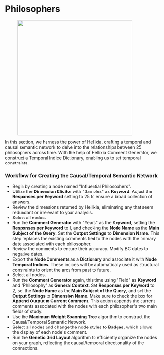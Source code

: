 # Philosophers

<figure><img src="https://res.cloudinary.com/dvr3obmlj/image/upload/v1690747899/Philosophers_xo1rgf.png" alt="" width="375"><figcaption></figcaption></figure>

In this section, we harness the power of Hellixia, crafting a temporal and causal semantic network to delve into the relationships between 25 philosophers across time. With the help of Hellixia Comment Generator, we construct a Temporal Indice Dictionary, enabling us to set temporal constraints.

### Workflow for Creating the Causal/Temporal Semantic Network

* Begin by creating a node named "Influential Philosophers".
* Utilize the **Dimension Elicitor** with "Samples" as **Keyword**. Adjust the **Responses per Keyword** setting to 25 to ensure a broad collection of answers.
* Review the dimensions returned by Hellixia, eliminating any that seem redundant or irrelevant to your analysis.
* Select all nodes.
* Run the **Comment Generator** with "Years" as the K**eyword**, setting the **Responses per Keyword** to 1, and checking the **Node Name** as the **Main Subject of the Query**. Set the **Output Settings** to **Dimension Name**. This step replaces the existing comments tied to the nodes with the primary date associated with each philosopher.
* Review the comments to ensure their accuracy. Modify BC dates to negative dates.
* Export the **Node Comments** as a **Dictionary** and associate it with **Node Temporal Indices**. These indices will be automatically used as structural constraints to orient the arcs from past to future.
* Select all nodes.
* Run the **Comment Generator** again, this time using "Field" as **Keyword** and "Philosophy" as  **General Context**. Set **Responses per Keyword** to 2, set the **Node Name** as the **Main Subject of the Query**, and set the **Output Settings** to **Dimension Name**. Make sure to check the box for **Append Output to Current Comment**. This action appends the current comments associated with the nodes with each philosopher's two main fields of study.
* Use the **Maximum Weight Spanning Tree** algorithm to construct the Causal/Temporal Semantic Network.
* Select all nodes and change the node styles to **Badges**, which allows the display of each node's comment.
* Run the **Genetic Grid Layout** algorithm to efficiently organize the nodes on your graph, reflecting the causal/temporal directionality of the connections.

<figure><img src="https://res.cloudinary.com/dvr3obmlj/image/upload/v1690745813/Philosophers_CSN_hqzrxr.svg" alt=""><figcaption></figcaption></figure>
